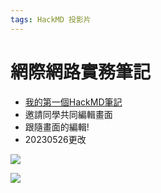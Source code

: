 ```yaml
---
tags: HackMD 投影片
---
```


# 網際網路實務筆記

- [我的第一個HackMD筆記](/@shhuangmust/HO5wlj2WSTeGmop7e0ZmRw)
- 邀請同學共同編輯畫面
- 跟隨畫面的編輯!
- 20230526更改

![](https://i.imgur.com/kGnpgWV.png)

![](https://hackmd.io/_uploads/r1r9lLjNn.png)

